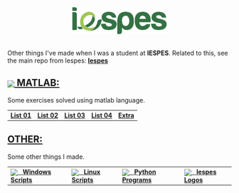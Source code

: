 <div align="center">
  <a href="https://www.iespes.com.br">
    <img height="60px"
      src="./design/logos/iespes_logo.svg"
    />
  </a>
</div>

<br>

Other things I've made when I was a student at **IESPES**. Related to this, see
the main repo from Iespes: [**Iespes**](https://github.com/dreisss/Iespes)

## [<img height="25" align="center" src="https://cdn.jsdelivr.net/gh/devicons/devicon/icons/matlab/matlab-original.svg"> **MATLAB:**](#)

Some exercises solved using matlab language.

<table>
  <tr>
    <td> <a href="./matlab/list01"> <b> List 01 </b> </a> </td>
    <td> <a href="./matlab/list02"> <b> List 02 </b> </a> </td>
    <td> <a href="./matlab/list03"> <b> List 03 </b> </a> </td>
    <td> <a href="./matlab/list04"> <b> List 04 </b> </a> </td>
    <td> <a href="./matlab/extra"> <b> Extra </b> </a> </td>
  </tr>
</table>

## [**OTHER:**](#)

Some other things I made.

<table>
  <tr>
    <td>
      <a href="./other/scripts/windows/">
        <img height="15" align="center"
          src="https://cdn.jsdelivr.net/gh/devicons/devicon/icons/windows8/windows8-original.svg"
        /> &nbsp;
        <b> Windows Scripts </b>
      </a>
    </td>
    <td>
      <a href="./other/scripts/linux/">
        <img height="18" align="center"
          src="https://cdn.jsdelivr.net/gh/devicons/devicon/icons/linux/linux-original.svg"
        /> &nbsp;
        <b> Linux Scripts </b>
      </a>
    <td>
      <a href="./other/python/">
        <img height="20" align="center"
          src="https://cdn.jsdelivr.net/gh/devicons/devicon/icons/python/python-original.svg"
        /> &nbsp;
        <b> Python Programs </b>
      </a>
    </td>
    <td>
      <a href="./design/logos/">
        <img height="20" align="center"
          src="https://cdn.jsdelivr.net/gh/devicons/devicon/icons/figma/figma-original.svg"
        /> &nbsp;
        <b> Iespes Logos </b>
      </a>
    </td>
  </tr>
</table>
